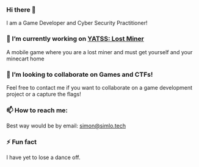 ### Hi there 👋
I am a Game Developer and Cyber Security Practitioner!

### 🔭 I’m currently working on [YATSS: Lost Miner](https://github.com/Simon-Losier/YATSS-Lost-Miner)
A mobile game where you are a lost miner and must get yourself and your minecart home 

### 👯 I’m looking to collaborate on Games and CTFs!
Feel free to contact me if you want to collaborate on a game development project or a capture the flags!

### 📫 How to reach me:
Best way would be by email: simon@simlo.tech

### ⚡ Fun fact
I have yet to lose a dance off. 


<!--
**Simon-Losier/Simon-Losier** is a ✨ _special_ ✨ repository because its `README.md` (this file) appears on your GitHub profile.

Here are some ideas to get you started:

- 🔭 I’m currently working on ...
- 🌱 I’m currently learning ...
- 👯 I’m looking to collaborate on ...
- 🤔 I’m looking for help with ...
- 💬 Ask me about ...
- 📫 How to reach me: ...
- 😄 Pronouns: ...
- ⚡ Fun fact: ...
-->
